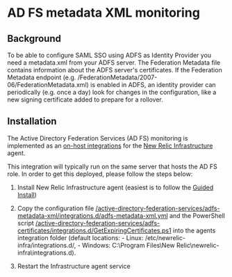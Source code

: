 # AD FS metadata XML monitoring

## Background

To be able to configure SAML SSO using ADFS as Identity Provider you need a metadata.xml from your ADFS server.
The Federation Metadata file contains information about the ADFS server's certificates. If the Federation Metadata endpoint (e.g. /FederationMetadata/2007-06/FederationMetadata.xml) is enabled in ADFS, an identity provider can periodically (e.g. once a day) look for changes in the configuration, like a new signing certificate added to prepare for a rollover.

## Installation

The Active Directory Federation Services (AD FS) monitoring is implemented as an [on-host integrations](https://docs.newrelic.com/docs/infrastructure/host-integrations/get-started/introduction-host-integrations/) for the [New Relic Infrastructure](https://docs.newrelic.com/docs/infrastructure/infrastructure-monitoring/get-started/get-started-infrastructure-monitoring/) agent.

This integration will typically run on the same server that hosts the AD FS role. In order to get this deployed, please follow the steps below:

1. Install New Relic Infrastructure agent (easiest is to follow the [Guided Install](<https://docs.newrelic.com/docs/infrastructure/host-integrations/installation/new-relic-guided-install-overview/>))

2. Copy the configuration file [/active-directory-federation-services/adfs-metadata-xml/integrations.d/adfs-metadata-xml.yml](/active-directory-federation-services/adfs-metadata-xml/integrations.d/adfs-metadata-xml.yml) and the PowerShell script [/active-directory-federation-services/adfs-certificates/integrations.d/GetExpiringCertificates.ps1](/active-directory-federation-services/adfs-certificates/integrations.d/GetExpiringCertificates.ps1) into the agents integration folder (default locations: - Linux: /etc/newrelic-infra/integrations.d/, - Windows: C:\Program Files\New Relic\newrelic-infra\integrations.d).

3. Restart the Infrastructure agent service
